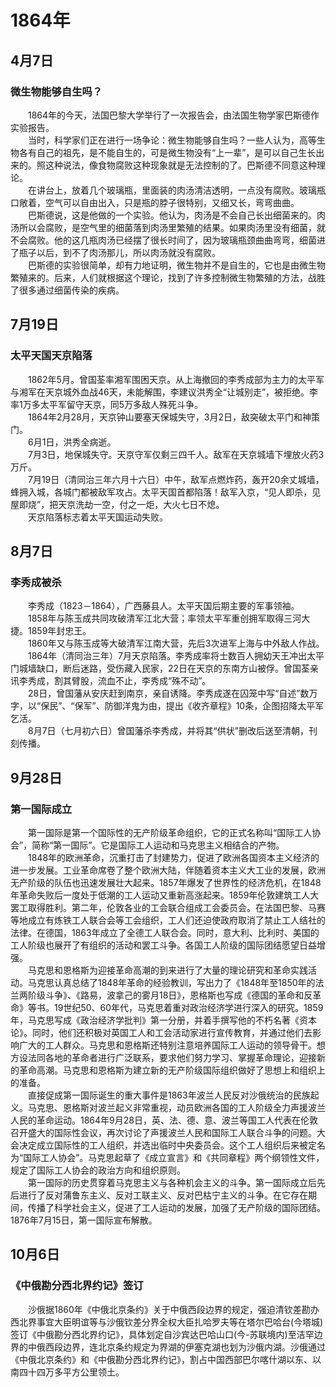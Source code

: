 # 1864年
## 4月7日
### 微生物能够自生吗？
　　1864年的今天，法国巴黎大学举行了一次报告会，由法国生物学家巴斯德作实验报告。<br>　　当时，科学家们正在进行一场争论：微生物能够自生吗？一些人认为，高等生物各有自己的祖先，是不能自生的，可是微生物没有“上一辈”，是可以自己生长出来的。照这种说法，像食物腐败这种现象就是无法控制的了。巴斯德不同意这种理论。<br>　　在讲台上，放着几个玻璃瓶，里面装的肉汤清洁透明，一点没有腐败。玻璃瓶口敞着，空气可以自由出入，只是瓶的脖子很特别，又细又长，弯弯曲曲。<br>　　巴斯德说，这是他做的一个实验。他认为，肉汤是不会自己长出细菌来的。肉汤所以会腐败，是空气里的细菌落到肉汤里繁殖的结果。如果肉汤里没有细菌，就不会腐败。他的这几瓶肉汤已经摆了很长时间了，因为玻璃瓶颈曲曲弯弯，细菌进了瓶子以后，到不了肉汤那儿，所以肉汤就没有腐败。<br>　　巴斯德的实验很简单，却有力地证明，微生物并不是自生的，它也是由微生物繁殖来的。后来，人们就根据这个理论，找到了许多控制微生物繁殖的方法，战胜了很多通过细菌传染的疾病。
## 7月19日
### 太平天国天京陷落
　　1862年5月。曾国荃率湘军围困天京。从上海撤回的李秀成部为主力的太平军与湘军在天京城外血战46天，未能解围，李建议洪秀全“让城别走”，被拒绝。李率1万多太平军留守天京，同5万多敌人殊死斗争。<br>　　1864年2月28月，天京钟山要塞天保城失守，3月2日，敌突破太平门和神策门。<br>　　6月1日，洪秀全病逝。<br>　　7月3日，地保城失守。天京守军仅剩三四千人。敌军在天京城墙下埋放火药3万斤。<br>　　7月19日（清同治三年六月十六日）中午，敌军点燃炸药，轰开20余丈城墙，蜂拥入城，各城门都被敌军攻占。太平天国首都陷落！敌军入京，“见人即杀，见屋即烧”，把天京洗劫一空，付之一炬，大火七日不熄。<br>　　天京陷落标志着太平天国运动失败。
## 8月7日
### 李秀成被杀
　　李秀成（1823－1864），广西藤县人。太平天国后期主要的军事领袖。<br>　　1858年与陈玉成共同攻破清军江北大营；率领太平军重创拥军取得三河大捷。1859年封忠王。<br>　　1860年又与陈玉成等大破清军江南大营，先后3次进军上海与中外敌人作战。<br>　　1864年（清同治三年）7月天京陷落。李秀成率将士数百人拥幼天王冲出太平门城墙缺口，断后迷路，受伤藏入民家，22日在天京的东南方山被俘。曾国荃亲讯李秀成，割其臂股，流血不止，李秀成“殊不动”。<br>　　28日，曾国藩从安庆赶到南京，亲自诱降。李秀成遂在囚笼中写“自述”数万字，以“保民”、“保军”、防御洋鬼为由，提出《收齐章程》10条，企图招降太平军乞活。<br>　　8月7日（七月初六日）曾国藩杀李秀成，并将其“供状”删改后送至清朝，刊刻传播。
## 9月28日
### 第一国际成立
　　第一国际是第一个国际性的无产阶级革命组织，它的正式名称叫“国际工人协会”，简称“第一国际”。它是国际工人运动和马克思主义相结合的产物。<br>　　1848年的欧洲革命，沉重打击了封建势力，促进了欧洲各国资本主义经济的进一步发展。工业革命席卷了整个欧洲大陆，伴随着资本主义大工业的发展，欧洲无产阶级的队伍也迅速发展壮大起来。1857年爆发了世界性的经济危机，在1848年革命失败后一度处于低潮的工人运动又重新高涨起来。1859年伦敦建筑工人大罢工取得胜利。第二年，伦敦各业的工会联合组成工会委员会。在法国巴黎、马赛等地成立有炼铁工人联合会等工会组织，工人们还迫使政府取消了禁止工人结社的法律。在德国，1863年成立了全德工人联合会。同时，意大利、比利时、美国的工人阶级也展开了有组织的活动和罢工斗争。各国工人阶级的国际团结愿望日益增强。<br>　　马克思和恩格斯为迎接革命高潮的到来进行了大量的理论研究和革命实践活动。马克思认真总结了1848年革命的经验教训，写出力了《1848年至1850年的法兰两阶级斗争》、《路易，波拿己的雾月18日》，恩格斯也写成《德国的革命和反革命》等书。19世纪50、60年代，马克思着重对政治经济学进行深入的研究。1859年，马克思写成《政治经济学批判》第一分册，并着手撰写他的不朽名著《资本论》。同时，他们还积极对英国工人和工会活动家进行宣传教育，并通过他们去影响广大的工人群众。马克思和恩格斯还特别注意培养国际工人运动的领导骨干。想方设法同各地的革命者进行广泛联系，要求他们努力学习、掌握革命理论，迎接新的革命高潮。马克思和恩格斯为建立新的无产阶级国际组织做好了思想上和组织上的准备。<br>　　直接促成第一国际诞生的重大事件是1863年波兰人民反对沙俄统治的民族起义。马克思、恩格斯对波兰起义非常重视，动员欧洲各国的工人阶级全力声援波兰人民的革命运动。1864年9月28日，英、法、德、意、波兰等国工人代表在伦敦召开盛大的国际性会议，再次讨论了声援波兰人民和国际工人联合斗争的问题。大会决定成立国际性的工人组织，并选出临时中央委员会。这个工人组织后来被定名为“国际工人协会”。马克思起草了《成立宣言》和《共同章程》两个纲领性文件，规定了国际工人协会的政治方向和组织原则。<br>　　第一国际的历史贯穿着马克思主义与各种机会主义的斗争。第一国际成立后先后进行了反对蒲鲁东主义、反对工联主义、反对巴枯宁主义的斗争。在它存在期间，传播了科学社会主义，促进了工人运动的发展，加强了无产阶级的国际团结。1876年7月15日，第一国际宣布解散。
## 10月6日
### 《中俄勘分西北界约记》签订
　　沙俄据1860年《中俄北京条约》关于中俄西段边界的规定，强迫清钦差勘办西北界事宜大臣明谊等与沙俄钦差分界全权大臣扎哈罗夫等在塔尔巴哈台(今塔城)签订《中俄勘分西北界约记》，具体划定自沙宾达巴哈山口(今-苏联境内)至洁罕边界的中俄西段边界，连北京条约规定为界湖的伊塞克湖也划为沙俄内湖。沙俄通过《中俄北京条约》和《中俄勘分西北界约记》，割占中国西部巴尔喀什湖以东、以南四十四万多平方公里领土。
<comment/>